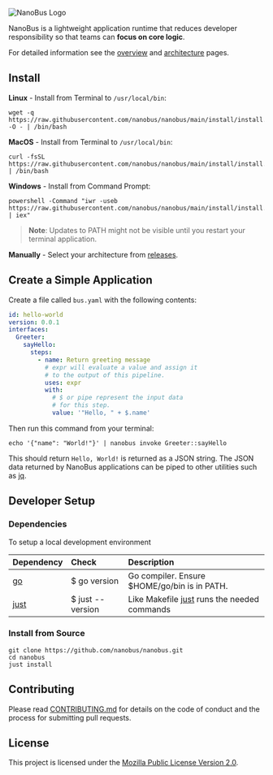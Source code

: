 ![NanoBus Logo](https://github.com/nanobus/nanobus/blob/main/docs/images/nanobus-logo.svgg)

NanoBus is a lightweight application runtime that reduces developer responsibility so that teams can **focus on core logic**.

For detailed information see the [overview](./docs/overview.md) and [architecture](./docs/architecture.md) pages.

## Install

**Linux** - Install from Terminal to `/usr/local/bin`:

```shell
wget -q https://raw.githubusercontent.com/nanobus/nanobus/main/install/install.sh -O - | /bin/bash
```

**MacOS** - Install from Terminal to `/usr/local/bin`:

```shell
curl -fsSL https://raw.githubusercontent.com/nanobus/nanobus/main/install/install.sh | /bin/bash
```

**Windows** - Install from Command Prompt:

```shell
powershell -Command "iwr -useb https://raw.githubusercontent.com/nanobus/nanobus/main/install/install.ps1 | iex"
```

> **Note**: Updates to PATH might not be visible until you restart your terminal application.

**Manually** - Select your architecture from [releases](https://github.com/nanobus/nanobus/releases).

## Create a Simple Application

Create a file called `bus.yaml` with the following contents:

```yaml
id: hello-world
version: 0.0.1
interfaces:
  Greeter:
    sayHello:
      steps:
        - name: Return greeting message
          # expr will evaluate a value and assign it
          # to the output of this pipeline.
          uses: expr
          with:
            # $ or pipe represent the input data
            # for this step.
            value: '"Hello, " + $.name'
```

Then run this command from your terminal:

```shell
echo '{"name": "World!"}' | nanobus invoke Greeter::sayHello
```

This should return `Hello, World!` is returned as a JSON string. The JSON data returned by NanoBus applications can be piped to other utilities such as [jq](https://stedolan.github.io/jq/).

## Developer Setup

### Dependencies

To setup a local development environment

| Dependency | Check            | Description                                   |
|:---------- |:---------------- |:--------------------------------------------- |
| [go]       | $ go version     | Go compiler.  Ensure $HOME/go/bin is in PATH. |
| [just]     | $ just --version | Like Makefile [just] runs the needed commands |

### Install from Source

```shell
git clone https://github.com/nanobus/nanobus.git
cd nanobus
just install
```

## Contributing

Please read [CONTRIBUTING.md](CONTRIBUTING.md) for details on the code of conduct and the process for submitting pull requests.

## License

This project is licensed under the [Mozilla Public License Version 2.0](https://mozilla.org/MPL/2.0/).

[apex]: https://apexlang.io/docs/getting-started
[apexlang.io]: https://apexlang.io
[docker]: https://docs.docker.com/engine/install/
[docker-compose]: https://docs.docker.com/compose/install/
[go]: https://go.dev/doc/install
[iota]: https://github.com/nanobus/iota
[iotas]: https://github.com/nanobus/iota
[just]: https://github.com/casey/just#Installation
[nanobus]: https://github.com/nanobus/nanobus#Install
[npm]: https://docs.npmjs.com/downloading-and-installing-node-js-and-npm
[npx]: https://www.npmjs.com/package/npx#Install
[postgres]: https://www.postgresql.org/download/
[postgresql database]: https://www.postgresql.org/
[rust]: https://rustup.rs/
